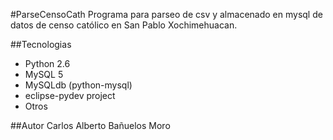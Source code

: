 #ParseCensoCath
Programa para parseo de csv y almacenado en mysql de datos de censo católico en San Pablo Xochimehuacan.

##Tecnologias
 - Python 2.6
 - MySQL 5
 - MySQLdb (python-mysql)
 - eclipse-pydev project
 - Otros

##Autor
Carlos Alberto Bañuelos Moro